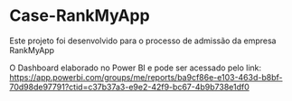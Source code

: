 # Case-RankMyApp

Este projeto foi desenvolvido para o processo de admissão da empresa RankMyApp

O Dashboard elaborado no Power BI e pode ser acessado pelo link:
https://app.powerbi.com/groups/me/reports/ba9cf86e-e103-463d-b8bf-70d98de97791?ctid=c37b37a3-e9e2-42f9-bc67-4b9b738e1df0
